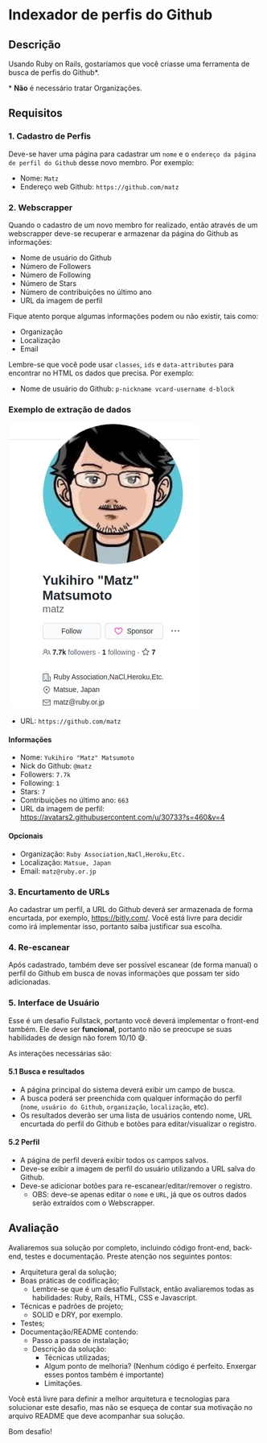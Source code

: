 # Indexador de perfis do Github

## Descrição

Usando Ruby on Rails, gostaríamos que você criasse uma ferramenta de busca de perfis do Github*.

\* **Não** é necessário tratar Organizações.

## Requisitos
### 1. Cadastro de Perfis
Deve-se haver uma página para cadastrar um `nome` e o `endereço da página de perfil do Github` desse novo membro. Por exemplo:

* Nome: `Matz`
* Endereço web Github: `https://github.com/matz`

### 2. Webscrapper
Quando o cadastro de um novo membro for realizado, então através de um webscrapper deve-se recuperar e armazenar da página do Github as informações: 

* Nome de usuário do Github
* Número de Followers
* Número de Following
* Número de Stars
* Número de contribuições no último ano
* URL da imagem de perfil

Fique atento porque algumas informações podem ou não existir, tais como:


* Organização
* Localização
* Email

Lembre-se que você pode usar `classes`, `ids` e `data-attributes` para encontrar no HTML os dados que precisa. Por exemplo:

* Nome de usuário do Github: `p-nickname vcard-username d-block`

### Exemplo de extração de dados

![Informações Github](assets/github-matz.png)
* URL: `https://github.com/matz`

#### Informações
* Nome: `Yukihiro "Matz" Matsumoto`
* Nick do Github: `@matz`
* Followers: `7.7k`
* Following: `1`
* Stars: `7`
* Contribuições no último ano: `663`
* URL da imagem de perfil: https://avatars2.githubusercontent.com/u/30733?s=460&v=4

#### Opcionais
* Organização: `Ruby Association,NaCl,Heroku,Etc.`
* Localização: `Matsue, Japan`
* Email: `matz@ruby.or.jp`


### 3. Encurtamento de URLs
Ao cadastrar um perfil, a URL do Github deverá ser armazenada de forma encurtada, por exemplo, https://bitly.com/. Você está livre para decidir como irá implementar isso, portanto saiba justificar sua escolha.


### 4. Re-escanear
Após cadastrado, também deve ser possível escanear (de forma manual) o perfil do Github em busca de novas informações que possam ter sido adicionadas.

### 5. Interface de Usuário
Esse é um desafio Fullstack, portanto você deverá implementar o front-end também. Ele deve ser **funcional**, portanto não se preocupe se suas habilidades de design não forem 10/10 :sweat_smile:.

As interações necessárias são:

#### 5.1 Busca e resultados
* A página principal do sistema deverá exibir um campo de busca.
* A busca poderá ser preenchida com qualquer informação do perfil (`nome`, `usuário do Github`, `organização`, `localização`, etc).
* Os resultados deverão ser uma lista de usuários contendo nome, URL encurtada do perfil do Github e botões para editar/visualizar o registro.

#### 5.2 Perfil
* A página de perfil deverá exibir todos os campos salvos.
* Deve-se exibir a imagem de perfil do usuário utilizando a URL salva do Github.
* Deve-se adicionar botões para re-escanear/editar/remover o registro.
  * OBS: deve-se apenas editar o `nome` e `URL`, já que os outros dados serão extraídos com o Webscrapper.

## Avaliação

Avaliaremos sua solução por completo, incluindo código front-end, back-end, testes e documentação. Preste atenção nos seguintes pontos:

* Arquitetura geral da solução;
* Boas práticas de codificação;
  * Lembre-se que é um desafio Fullstack, então avaliaremos todas as habilidades: Ruby, Rails, HTML, CSS e Javascript.
* Técnicas e padrões de projeto;
  * SOLID e DRY, por exemplo.
* Testes;
* Documentação/README contendo:
  * Passo a passo de instalação;
  * Descrição da solução:
    * Técnicas utilizadas;
    * Algum ponto de melhoria? (Nenhum código é perfeito. Enxergar esses pontos também é importante)
    * Limitações.

Você está livre para definir a melhor arquitetura e tecnologias para solucionar este desafio, mas
não se esqueça de contar sua motivação no arquivo README que deve acompanhar sua solução.

Bom desafio!
